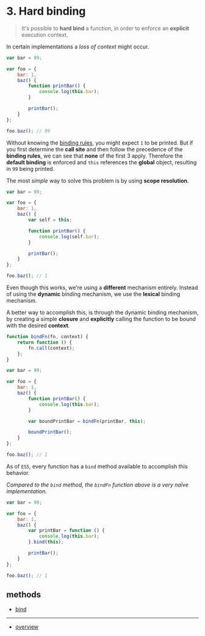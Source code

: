 # 3. Hard binding
> It's possible to **hard bind** a function, in order to enforce
> an **explicit** execution context.

In certain implementations a *loss of context* might occur.

```javascript
var bar = 99;

var foo = {
	bar: 1,
	baz() {
		function printBar() {
			console.log(this.bar);
		}

		printBar();
	}
};

foo.baz(); // 99
```

Without knowing the [binding rules](binding-rules.md#2-binding-rules), you might expect `1` to be printed. But if you first
determine the **call site** and then follow the precedence
of the **binding rules**, we can see that **none** of the first 3
apply. Therefore the **default binding** is enforced and `this`
references the **global** object, resulting in `99` being
printed.

The most *simple* way to solve this problem is by using **scope resolution**.

```javascript
var bar = 99;

var foo = {
	bar: 1,
	baz() {
		var self = this;

		function printBar() {
			console.log(self.bar);
		}

		printBar();
	}
};

foo.baz(); // 1
```

Even though this works, we're using a **different** mechanism
entirely. Instead of using the **dynamic** binding mechanism, we
use the **lexical** binding mechanism.

A better way to accomplish this, is through the dynamic binding
mechanism, by creating a simple **closure** and **explicitly**
calling the function to be bound with the desired **context**.

```javascript
function bindFn(fn, context) {
	return function () {
		fn.call(context);
	};
}

var bar = 99;

var foo = {
	bar: 1,
	baz() {
		function printBar() {
			console.log(this.bar);
		}

		var boundPrintBar = bindFn(printBar, this);

		boundPrintBar();
	}
};

foo.baz(); // 1
```

As of `ES5`, every function has a `bind` method available to
accomplish this behavior.

*Compared to the `bind` method, the `bindFn` function above is a
very naïve implementation.*

```javascript
var bar = 99;

var foo = {
	bar: 1,
	baz() {
		var printBar = function () {
			console.log(this.bar);
		}.bind(this);

		printBar();
	}
};

foo.baz(); // 1
```

## methods
* [bind](https://developer.mozilla.org/en/docs/Web/JavaScript/Reference/Global_objects/Function/bind)

---
* [overview](../README.md#overview)
